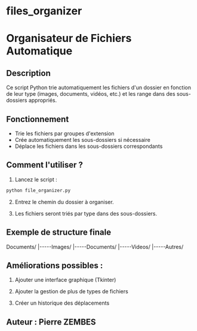 # files_organizer
# Organisateur de Fichiers Automatique

## Description
Ce script Python trie automatiquement les fichiers d'un dossier en fonction de leur type (images, documents, vidéos, etc.) et les range dans des sous-dossiers appropriés.
## Fonctionnement
- Trie les fichiers par groupes d'extension
- Crée automatiquement les sous-dossiers si nécessaire
- Déplace les fichiers dans les sous-dossiers correspondants


## Comment l'utiliser ?
1. Lancez le script :
```bash
python file_organizer.py
```
2. Entrez le chemin du dossier à organiser.

3. Les fichiers seront triés par type dans des sous-dossiers.

## Exemple de structure finale

Documents/
|-----Images/
|-----Documents/
|-----Videos/
|-----Autres/

## Améliorations possibles :
1. Ajouter une interface graphique (Tkinter)

2. Ajouter la gestion de plus de types de fichiers

3. Créer un historique des déplacements

## Auteur : Pierre ZEMBES